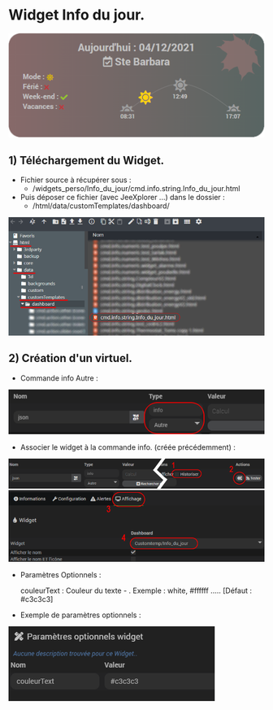 # Widget Info du jour.

![](doc/images/capture1.png)

## 1) Téléchargement du Widget.
- Fichier source à récupérer sous :
  - /widgets_perso/Info_du_jour/cmd.info.string.Info_du_jour.html
- Puis déposer ce fichier (avec JeeXplorer ...) dans le dossier :
  - /html/data/customTemplates/dashboard/
 
 ![](doc/images/capture2.png)

## 2) Création d'un virtuel.
- Commande info Autre :

![](doc/images/installation_virtuel1.png)
- Associer le widget à la commande info. (créée précédemment) :

![](doc/images/installation_virtuel2.png)
![](doc/images/installation_virtuel3.png)

- Paramètres Optionnels :

     couleurText :       	Couleur du texte - . Exemple : white, #ffffff ..... [Défaut : #c3c3c3]
	 
- Exemple de paramètres optionnels :

![](doc/images/installation_virtuel4.png)
 
 
